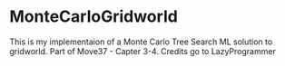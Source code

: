 # MonteCarloGridworld
This is my implementaion of a Monte Carlo Tree Search ML solution to gridworld. Part of Move37 - Capter 3-4. Credits go to LazyProgrammer
